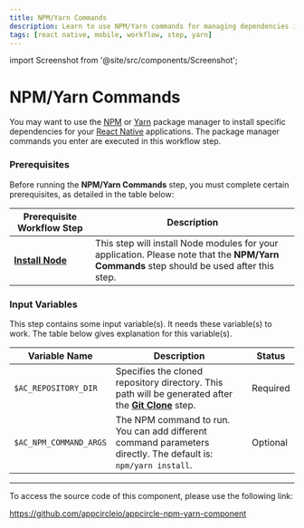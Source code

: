 ```yaml
---
title: NPM/Yarn Commands
description: Learn to use NPM/Yarn commands for managing dependencies in your React Native applications. Enhance your app's functionality.
tags: [react native, mobile, workflow, step, yarn]
---
```


import Screenshot from '@site/src/components/Screenshot';

# NPM/Yarn Commands

You may want to use the [NPM](https://www.npmjs.com/) or [Yarn](https://www.npmjs.com/package/yarn) package manager to install specific dependencies for your [React Native](https://reactnative.dev/) applications. The package manager commands you enter are executed in this workflow step.

### Prerequisites

Before running the **NPM/Yarn Commands** step, you must complete certain prerequisites, as detailed in the table below:

| Prerequisite Workflow Step                      | Description                                     |
|-------------------------------------------------|-------------------------------------------------|
| [**Install Node**](/workflows/react-native-specific-workflow-steps/node-install) | This step will install Node modules for your application. Please note that the **NPM/Yarn Commands** step should be used after this step. |

<Screenshot url='https://cdn.appcircle.io/docs/assets/BE2797-npmOrder.png' />

### Input Variables

This step contains some input variable(s). It needs these variable(s) to work. The table below gives explanation for this variable(s).

<Screenshot url='https://cdn.appcircle.io/docs/assets/BE2797-nmpDetails.png' />

| Variable Name                 | Description                                    | Status |
|-------------------------------|------------------------------------------------|--------|
| `$AC_REPOSITORY_DIR`          | Specifies the cloned repository directory. This path will be generated after the [**Git Clone**](/workflows/common-workflow-steps/git-clone) step. | Required |
| `$AC_NPM_COMMAND_ARGS`        | The NPM command to run. You can add different command parameters directly. The default is: `npm/yarn install`. | Optional |

---

To access the source code of this component, please use the following link:

https://github.com/appcircleio/appcircle-npm-yarn-component
